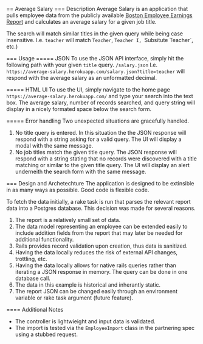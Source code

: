 == Average Salary
=== Description
Average Salary is an application that pulls employee data from the publicly available [Boston Employee Earnings Report](https://data.cityofboston.gov/Finance/Employee-Earnings-Report-2014/4swk-wcg8) and calculates an average salary for a given job title.

The search will match similar titles in the given query while being case insensitive. I.e. `teacher` will match `Teacher`, `Teacher I, `Subsitute Teacher`, etc.)

=== Usage
===== JSON
To use the JSON API interface, simply hit the following path with your given `title` query. `/salary.json`
I.e. `https://average-salary.herokuapp.com/salary.json?title=teacher` will respond with the average salary as an unformatted decimal.

===== HTML UI
To use the UI, simply navigate to the home page `https://average-salary.herokuapp.com/` and type your search into the text box.
The average salary, number of records searched, and query string will display in a nicely formated space below the search form.

===== Error handling
Two unexpected situations are gracefully handled.
1. No title query is entered. In this situation the the JSON response will respond with a string asking for a valid query. The UI will display a modal with the same message.
2. No job titles match the given title query. The JSON response will respond with a string stating that no records were discovered with a title matching or similar to the given title query. The UI will display an alert underneith the search form with the same message.

=== Design and Archetechture
The application is designed to be extinsible in as many ways as possible. Good code is flexible code.

To fetch the data initially, a rake task is run that parses the relevant report data into a Postgres database. This decision was made for several reasons.
1. The report is a relatively small set of data.
2. The data model representing an employee can be extended easily to include addition fields from the report that may later be needed for additional functionality.
3. Rails provides record validation upon creation, thus data is sanitized.
4. Having the data locally reduces the risk of external API changes, trottling, etc.
5. Having the data locally allows for native rails queries rather than iterating a JSON response in memory. The query can be done in one database call.
6. The data in this example is historical and inherantly static.
7. The report JSON can be changed easily through an environment variable or rake task argument (future feature).

==== Additional Notes
* The controller is lightwieight and input data is validated. 
* The import is tested via the `EmployeeImport` class in the partnering spec using a stubbed request.


